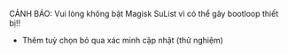 CẢNH BÁO: Vui lòng không bật Magisk SuList vì có thể gây bootloop thiết bị!!

- Thêm tuỳ chọn bỏ qua xác minh cập nhật (thử nghiệm)
